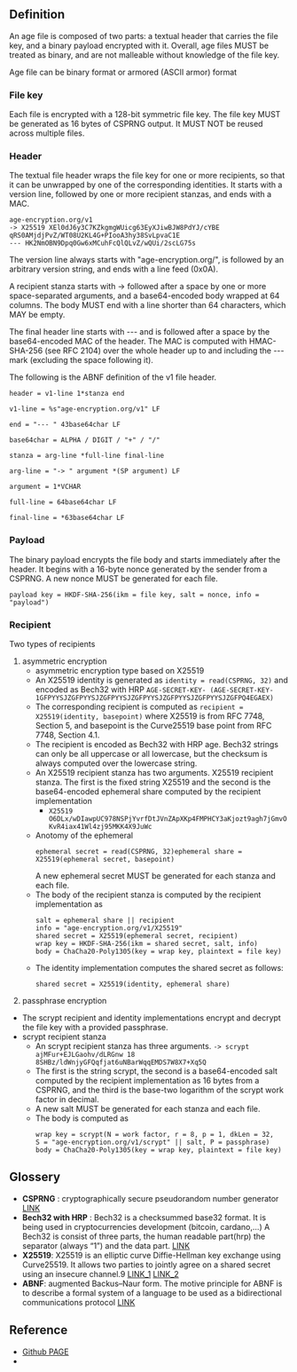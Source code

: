 ## Definition

An age file is composed of two parts: a textual header that carries the file key, and a binary payload encrypted with it. Overall, age files MUST be treated as binary, and are not malleable without knowledge of the file key.

Age file can be binary format or armored (ASCII armor) format

### File key
Each file is encrypted with a 128-bit symmetric file key. The file key MUST be generated as 16 bytes of CSPRNG output. It MUST NOT be reused across multiple files.

### Header
The textual file header wraps the file key for one or more recipients, so that it can be unwrapped by one of the corresponding identities. It starts with a version line, followed by one or more recipient stanzas, and ends with a MAC.

```
age-encryption.org/v1
-> X25519 XEl0dJ6y3C7KZkgmgWUicg63EyXJiwBJW8PdYJ/cYBE
qRS0AMjdjPvZ/WT08U2KL4G+PIooA3hy38SvLpvaC1E
--- HK2NmOBN9Dpq0Gw6xMCuhFcQlQLvZ/wQUi/2scLG75s
```
The version line always starts with "age-encryption.org/", is followed by an arbitrary version string, and ends with a line feed (0x0A).

A recipient stanza starts with -> followed after a space by one or more space-separated arguments, and a base64-encoded body wrapped at 64 columns. The body MUST end with a line shorter than 64 characters, which MAY be empty.

The final header line starts with --- and is followed after a space by the base64-encoded MAC of the header. The MAC is computed with HMAC-SHA-256 (see RFC 2104) over the whole header up to and including the --- mark (excluding the space following it).

The following is the ABNF definition of the v1 file header.

```
header = v1-line 1*stanza end

v1-line = %s"age-encryption.org/v1" LF

end = "--- " 43base64char LF

base64char = ALPHA / DIGIT / "+" / "/"

stanza = arg-line *full-line final-line

arg-line = "-> " argument *(SP argument) LF

argument = 1*VCHAR

full-line = 64base64char LF

final-line = *63base64char LF
```

### Payload

The binary payload encrypts the file body and starts immediately after the header. It begins with a 16-byte nonce generated by the sender from a CSPRNG. A new nonce MUST be generated for each file.
```
payload key = HKDF-SHA-256(ikm = file key, salt = nonce, info = "payload")
```

### Recipient

Two types of recipients
1)  asymmetric encryption
    - asymmetric encryption type based on X25519
    -  An X25519 identity is generated as `identity = read(CSPRNG, 32)` and encoded as Bech32 with HRP `AGE-SECRET-KEY- (AGE-SECRET-KEY-1GFPYYSJZGFPYYSJZGFPYYSJZGFPYYSJZGFPYYSJZGFPYYSJZGFPQ4EGAEX)`
    - The corresponding recipient is computed as `recipient = X25519(identity, basepoint)` where X25519 is from RFC 7748, Section 5, and basepoint is the Curve25519 base point from RFC 7748, Section 4.1.
    - The recipient is encoded as Bech32 with HRP age.  Bech32 strings can only be all uppercase or all lowercase, but the checksum is always computed over the lowercase string.
    - An X25519 recipient stanza has two arguments. X25519 recipient stanza. The first is the fixed string X25519 and the second is the base64-encoded ephemeral share computed by the recipient implementation
        - `X25519 O6DLx/wDIawpUC978NSPjYvrfDtJVnZApXKp4FMPHCY3aKjozt9agh7jGmvOKvR4iax41Wl4zj95MKK4X9JuWc`        
    - Anotomy of the ephemeral 
        ```
        ephemeral secret = read(CSPRNG, 32)ephemeral share = X25519(ephemeral secret, basepoint)
        ```
        A new ephemeral secret MUST be generated for each stanza and each file.
    - The body of the recipient stanza is computed by the recipient implementation as 
        ```
        salt = ephemeral share || recipient
        info = "age-encryption.org/v1/X25519"
        shared secret = X25519(ephemeral secret, recipient)
        wrap key = HKDF-SHA-256(ikm = shared secret, salt, info)
        body = ChaCha20-Poly1305(key = wrap key, plaintext = file key)
        ```
    - The identity implementation computes the shared secret as follows:
        ```
        shared secret = X25519(identity, ephemeral share)
        ``` 
2)  passphrase encryption
   - The scrypt recipient and identity implementations encrypt and decrypt the file key with a provided passphrase.
   - scrypt recipient stanza
     - An scrypt recipient stanza has three arguments. ```-> scrypt ajMFur+EJLGaohv/dLRGnw 18 8SHBz/ldWnjyGFQqfjat6uNBarWqqEMDS7W8X7+Xq5Q```
     - The first is the string scrypt, the second is a base64-encoded salt computed by the recipient implementation as 16 bytes from a CSPRNG, and the third is the base-two logarithm of the scrypt work factor in decimal.
     - A new salt MUST be generated for each stanza and each file.
     - The body is computed as
        ```
        wrap key = scrypt(N = work factor, r = 8, p = 1, dkLen = 32,
        S = "age-encryption.org/v1/scrypt" || salt, P = passphrase)
        body = ChaCha20-Poly1305(key = wrap key, plaintext = file key)
        ```



####

## Glossery

* **CSPRNG** : cryptographically secure pseudorandom number generator  [LINK](https://en.wikipedia.org/wiki/Cryptographically_secure_pseudorandom_number_generator)
* **Bech32 with HRP** : Bech32 is a checksummed base32 format. It is being used in cryptocurrencies development (bitcoin, cardano,…) A Bech32 is consist of three parts, the human readable part(hrp) the separator (always “1”) and the data part.  [LINK](http://trikalabs.com/bech32-algorithm/#:~:text=A%20Bech32%20is%20consist%20of%20three%20parts%2C%20the,%2B%201%20%2B%20Transformed%20%28input%20data%20%2B%20checksum%29.)
*  **X25519**: X25519 is an elliptic curve Diffie-Hellman key exchange using Curve25519. It allows two parties to jointly agree on a shared secret using an insecure channel.9 [LINK_1](https://www.rfc-editor.org/rfc/rfc7748#section-5) [LINK_2](https://x25519.xargs.org/)
*  **ABNF**:  augmented Backus–Naur form.  The motive principle for ABNF is to describe a formal system of a language to be used as a bidirectional communications protocol [LINK](https://en.wikipedia.org/wiki/Augmented_Backus%E2%80%93Naur_form)

## Reference

* [Github PAGE](https://github.com/C2SP/C2SP/blob/main/age.md)
* 